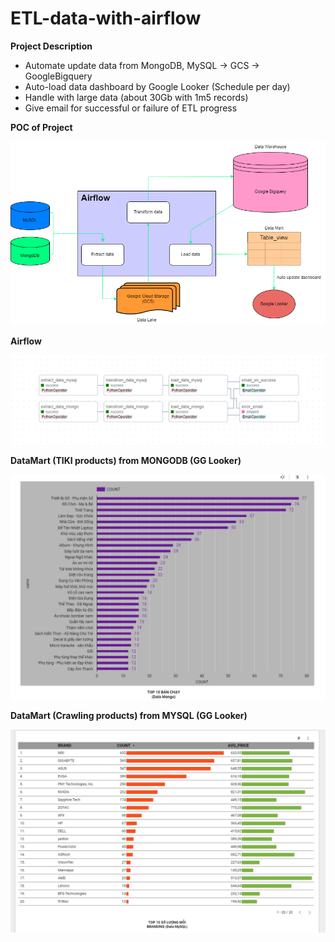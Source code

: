 # ETL-data-with-airflow

**Project Description**
  * Automate update data from MongoDB, MySQL -> GCS -> GoogleBigquery
  * Auto-load data dashboard by Google Looker (Schedule per day)
  * Handle with large data (about 30Gb with 1m5 records)
  * Give email for successful or failure of ETL progress

**POC of Project**
 
![img.png](images/img.png)

**Airflow**

![img_3.png](images/img_3.png)

**DataMart (TIKI products) from MONGODB (GG Looker)**

![img_1.png](images/img_1.png)

**DataMart (Crawling products) from MYSQL (GG Looker)**

![img_2.png](images/img_2.png)